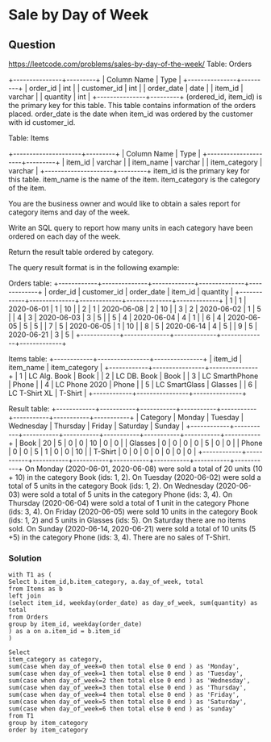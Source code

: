 # Sale by Day of Week
## Question
https://leetcode.com/problems/sales-by-day-of-the-week/
Table: Orders

+---------------+---------+
| Column Name   | Type    |
+---------------+---------+
| order_id      | int     |
| customer_id   | int     |
| order_date    | date    | 
| item_id       | varchar |
| quantity      | int     |
+---------------+---------+
(ordered_id, item_id) is the primary key for this table.
This table contains information of the orders placed.
order_date is the date when item_id was ordered by the customer with id customer_id.
 

Table: Items

+---------------------+---------+
| Column Name         | Type    |
+---------------------+---------+
| item_id             | varchar |
| item_name           | varchar |
| item_category       | varchar |
+---------------------+---------+
item_id is the primary key for this table.
item_name is the name of the item.
item_category is the category of the item.
 

You are the business owner and would like to obtain a sales report for category items and day of the week.

Write an SQL query to report how many units in each category have been ordered on each day of the week.

Return the result table ordered by category.

The query result format is in the following example:

 

Orders table:
+------------+--------------+-------------+--------------+-------------+
| order_id   | customer_id  | order_date  | item_id      | quantity    |
+------------+--------------+-------------+--------------+-------------+
| 1          | 1            | 2020-06-01  | 1            | 10          |
| 2          | 1            | 2020-06-08  | 2            | 10          |
| 3          | 2            | 2020-06-02  | 1            | 5           |
| 4          | 3            | 2020-06-03  | 3            | 5           |
| 5          | 4            | 2020-06-04  | 4            | 1           |
| 6          | 4            | 2020-06-05  | 5            | 5           |
| 7          | 5            | 2020-06-05  | 1            | 10          |
| 8          | 5            | 2020-06-14  | 4            | 5           |
| 9          | 5            | 2020-06-21  | 3            | 5           |
+------------+--------------+-------------+--------------+-------------+

Items table:
+------------+----------------+---------------+
| item_id    | item_name      | item_category |
+------------+----------------+---------------+
| 1          | LC Alg. Book   | Book          |
| 2          | LC DB. Book    | Book          |
| 3          | LC SmarthPhone | Phone         |
| 4          | LC Phone 2020  | Phone         |
| 5          | LC SmartGlass  | Glasses       |
| 6          | LC T-Shirt XL  | T-Shirt       |
+------------+----------------+---------------+

Result table:
+------------+-----------+-----------+-----------+-----------+-----------+-----------+-----------+
| Category   | Monday    | Tuesday   | Wednesday | Thursday  | Friday    | Saturday  | Sunday    |
+------------+-----------+-----------+-----------+-----------+-----------+-----------+-----------+
| Book       | 20        | 5         | 0         | 0         | 10        | 0         | 0         |
| Glasses    | 0         | 0         | 0         | 0         | 5         | 0         | 0         |
| Phone      | 0         | 0         | 5         | 1         | 0         | 0         | 10        |
| T-Shirt    | 0         | 0         | 0         | 0         | 0         | 0         | 0         |
+------------+-----------+-----------+-----------+-----------+-----------+-----------+-----------+
On Monday (2020-06-01, 2020-06-08) were sold a total of 20 units (10 + 10) in the category Book (ids: 1, 2).
On Tuesday (2020-06-02) were sold a total of 5 units  in the category Book (ids: 1, 2).
On Wednesday (2020-06-03) were sold a total of 5 units in the category Phone (ids: 3, 4).
On Thursday (2020-06-04) were sold a total of 1 unit in the category Phone (ids: 3, 4).
On Friday (2020-06-05) were sold 10 units in the category Book (ids: 1, 2) and 5 units in Glasses (ids: 5).
On Saturday there are no items sold.
On Sunday (2020-06-14, 2020-06-21) were sold a total of 10 units (5 +5) in the category Phone (ids: 3, 4).
There are no sales of T-Shirt.
### Solution
```
with T1 as (
Select b.item_id,b.item_category, a.day_of_week, total
from Items as b
left join
(select item_id, weekday(order_date) as day_of_week, sum(quantity) as total
from Orders
group by item_id, weekday(order_date)
) as a on a.item_id = b.item_id
)

Select
item_category as category,
sum(case when day_of_week=0 then total else 0 end ) as 'Monday',
sum(case when day_of_week=1 then total else 0 end ) as 'Tuesday',
sum(case when day_of_week=2 then total else 0 end ) as 'Wednesday',
sum(case when day_of_week=3 then total else 0 end ) as 'Thursday',
sum(case when day_of_week=4 then total else 0 end ) as 'Friday',
sum(case when day_of_week=5 then total else 0 end ) as 'Saturday',
sum(case when day_of_week=6 then total else 0 end ) as 'sunday'
from T1
group by item_category
order by item_category
```
